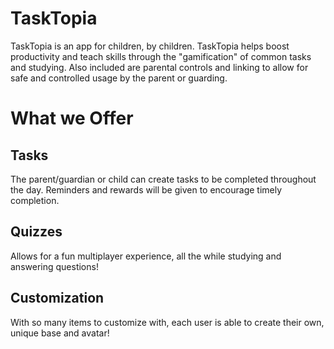 # TaskTopia
TaskTopia is an app for children, by children. TaskTopia helps boost productivity and teach skills through the "gamification" of common tasks and studying. Also included are parental controls and linking to allow for safe and controlled usage by the parent or guarding.

# What we Offer

## Tasks
The parent/guardian or child can create tasks to be completed throughout the day. Reminders and rewards will be given to encourage timely completion.

## Quizzes
Allows for a fun multiplayer experience, all the while studying and answering questions!

## Customization
With so many items to customize with, each user is able to create their own, unique base and avatar!